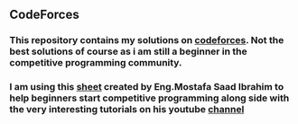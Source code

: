 ## CodeForces
### This repository contains my solutions on [codeforces](http://codeforces.com). Not the best solutions of course as i am still a beginner in the competitive programming community.
### I am using this [sheet](https://docs.google.com/spreadsheets/d/1iJZWP2nS_OB3kCTjq8L6TrJJ4o-5lhxDOyTaocSYc-k/edit#gid=1833943059) created by **Eng.Mostafa Saad Ibrahim** to help beginners start competitive programming along side with the very interesting tutorials on his youtube [channel](https://www.youtube.com/user/nobody123497)